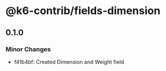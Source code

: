 # @k6-contrib/fields-dimension

## 0.1.0

### Minor Changes

- f41b4bf: Created Dimension and Weight field
